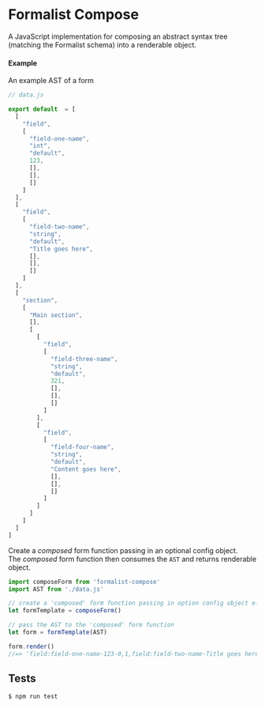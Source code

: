 # Formalist Compose

A JavaScript implementation for composing an abstract syntax tree (matching the Formalist schema) into a renderable object.

#### Example

An example AST of a form
```js
// data.js

export default  = [
  [
    "field",
    [
      "field-one-name",
      "int",
      "default",
      123,
      [],
      [],
      []
    ]
  ],
  [
    "field",
    [
      "field-two-name",
      "string",
      "default",
      "Title goes here",
      [],
      [],
      []
    ]
  ],
  [
    "section",
    [
      "Main section",
      [],
      [
        [
          "field",
          [
            "field-three-name",
            "string",
            "default",
            321,
            [],
            [],
            []
          ]
        ],
        [
          "field",
          [
            "field-four-name",
            "string",
            "default",
            "Content goes here",
            [],
            [],
            []
          ]
        ]
      ]
    ]
  ]
]
```

Create a _composed_ form function passing in an optional config object.  
The _composed_ form function then consumes the `AST` and returns renderable object.

```js
import composeForm from 'formalist-compose'
import AST from './data.js'

// create a 'composed' form function passing in option config object e.g. { prefix: 'user' }
let formTemplate = composeForm()

// pass the AST to the 'composed' form function
let form = formTemplate(AST)

form.render()
//=> 'field:field-one-name-123-0,1,field:field-two-name-Title goes here-1,1,start-section:Main section,field:field-three-name-321-2,1,2,0,1,field:field-four-name-Content goes here-2,1,2,1,1,end-section:Main section'
```

## Tests

```
$ npm run test
```
